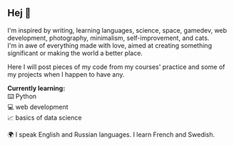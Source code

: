 ## Hej 👋

I'm inspired by writing, learning languages, science, space, gamedev, web development, photography, minimalism, self-improvement, and cats.<br>
I'm in awe of everything made with love, aimed at creating something significant or making the world a better place.

Here I will post pieces of my code from my courses' practice and some of my projects when I happen to have any.

**Currently learning:**<br>
⌨️ Python<br>
💻 web development<br>
📈 basics of data science<br>

🌍 I speak English and Russian languages. I learn French and Swedish.
